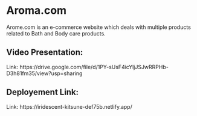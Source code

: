 <h1>Aroma.com</h1>

Arome.com is an e-commerce website which deals with multiple products related to Bath and Body care products.

<h2>Video Presentation:</h2>
Link: https://drive.google.com/file/d/1PY-sUsF4icYljJSJwRRPHb-D3h81fm35/view?usp=sharing

<h2>Deployement Link:</h2>
Link: https://iridescent-kitsune-def75b.netlify.app/

